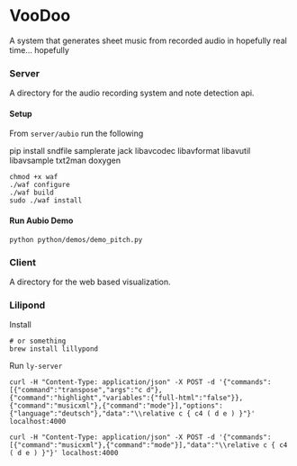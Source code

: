 # VooDoo

A system that generates sheet music from recorded audio in hopefully real time... hopefully

### Server

A directory for the audio recording system and note detection api.

#### Setup

From `server/aubio` run the following

pip install sndfile samplerate jack libavcodec libavformat libavutil libavsample txt2man doxygen

```
chmod +x waf
./waf configure
./waf build
sudo ./waf install
```

#### Run Aubio Demo

```
python python/demos/demo_pitch.py
```

### Client 

A directory for the web based visualization.




### Lilipond
Install

```
# or something
brew install lillypond
```

Run
`ly-server`


```
curl -H "Content-Type: application/json" -X POST -d '{"commands":[{"command":"transpose","args":"c d"},{"command":"highlight","variables":{"full-html":"false"}},{"command":"musicxml"},{"command":"mode"}],"options":{"language":"deutsch"},"data":"\\relative c { c4 ( d e ) }"}' localhost:4000
```

```
curl -H "Content-Type: application/json" -X POST -d '{"commands":[{"command":"musicxml"},{"command":"mode"}],"data":"\\relative c { c4 ( d e ) }"}' localhost:4000
```